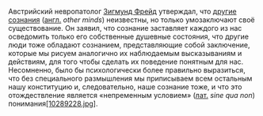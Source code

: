 Австрийский невропатолог [Зигмунд Фрейд](https://ru.wikipedia.org/wiki/%D0%A4%D1%80%D0%B5%D0%B9%D0%B4,_%D0%97%D0%B8%D0%B3%D0%BC%D1%83%D0%BD%D0%B4) утверждал, что [другие сознания](https://en.wikipedia.org/wiki/Problem_of_other_minds) ([англ.](https://ru.wikipedia.org/wiki/%D0%90%D0%BD%D0%B3%D0%BB%D0%B8%D0%B9%D1%81%D0%BA%D0%B8%D0%B9_%D1%8F%D0%B7%D1%8B%D0%BA) *other minds*) неизвестны, но только умозаключают своё существование. Он заявил, что сознание заставляет каждого из нас осведомить только его собственные душевные состояния, что другие люди тоже обладают сознанием, представляющие собой заключение, которые мы рисуем аналогично их наблюдаемым высказываниям и действиям, для того чтобы сделать их поведение понятным для нас. Несомненно, было бы психологически более правильно выразиться, что без специального размышления мы приписываем всем остальным нашу конституцию и, следовательно, наше сознание тоже, и что это отождествление является «непременным условием» ([лат.](https://ru.wikipedia.org/wiki/%D0%9B%D0%B0%D1%82%D0%B8%D0%BD%D1%81%D0%BA%D0%B8%D0%B9_%D1%8F%D0%B7%D1%8B%D0%BA) *sine qua non*) понимания[[10289228.jpg]](https://ru.wikipedia.org/wiki/%D0%A1%D0%BE%D0%BB%D0%B8%D0%BF%D1%81%D0%B8%D0%B7%D0%BC#cite_note-22).